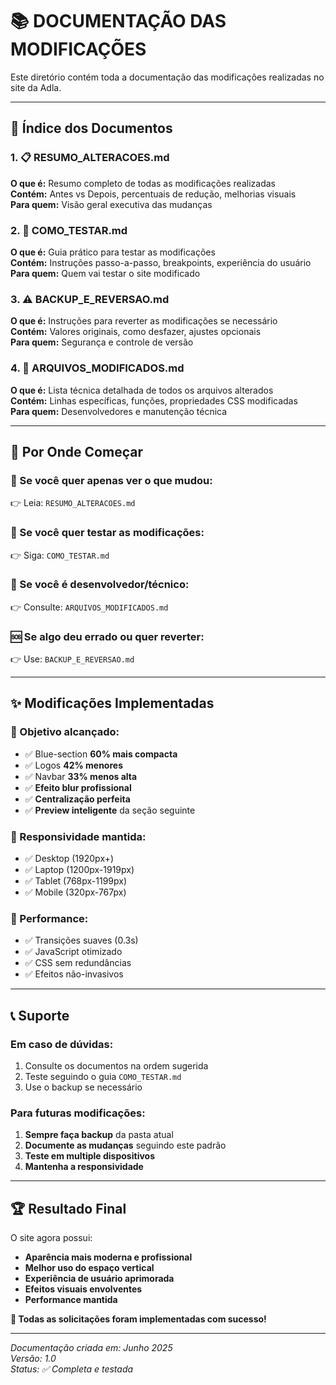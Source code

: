 # 📚 **DOCUMENTAÇÃO DAS MODIFICAÇÕES**

Este diretório contém toda a documentação das modificações realizadas no site da Adla.

---

## 📖 **Índice dos Documentos**

### **1. 📋 RESUMO_ALTERACOES.md**
**O que é:** Resumo completo de todas as modificações realizadas  
**Contém:** Antes vs Depois, percentuais de redução, melhorias visuais  
**Para quem:** Visão geral executiva das mudanças  

### **2. 🚀 COMO_TESTAR.md**
**O que é:** Guia prático para testar as modificações  
**Contém:** Instruções passo-a-passo, breakpoints, experiência do usuário  
**Para quem:** Quem vai testar o site modificado  

### **3. ⚠️ BACKUP_E_REVERSAO.md**
**O que é:** Instruções para reverter as modificações se necessário  
**Contém:** Valores originais, como desfazer, ajustes opcionais  
**Para quem:** Segurança e controle de versão  

### **4. 📁 ARQUIVOS_MODIFICADOS.md**
**O que é:** Lista técnica detalhada de todos os arquivos alterados  
**Contém:** Linhas específicas, funções, propriedades CSS modificadas  
**Para quem:** Desenvolvedores e manutenção técnica  

---

## 🎯 **Por Onde Começar**

### **👀 Se você quer apenas ver o que mudou:**
👉 Leia: `RESUMO_ALTERACOES.md`

### **🧪 Se você quer testar as modificações:**
👉 Siga: `COMO_TESTAR.md`

### **🔧 Se você é desenvolvedor/técnico:**
👉 Consulte: `ARQUIVOS_MODIFICADOS.md`

### **🆘 Se algo deu errado ou quer reverter:**
👉 Use: `BACKUP_E_REVERSAO.md`

---

## ✨ **Modificações Implementadas**

### **🎯 Objetivo alcançado:**
- ✅ Blue-section **60% mais compacta**
- ✅ Logos **42% menores**  
- ✅ Navbar **33% menos alta**
- ✅ **Efeito blur profissional**
- ✅ **Centralização perfeita**
- ✅ **Preview inteligente** da seção seguinte

### **📱 Responsividade mantida:**
- ✅ Desktop (1920px+)
- ✅ Laptop (1200px-1919px)
- ✅ Tablet (768px-1199px)
- ✅ Mobile (320px-767px)

### **🚀 Performance:**
- ✅ Transições suaves (0.3s)
- ✅ JavaScript otimizado
- ✅ CSS sem redundâncias
- ✅ Efeitos não-invasivos

---

## 📞 **Suporte**

### **Em caso de dúvidas:**
1. Consulte os documentos na ordem sugerida
2. Teste seguindo o guia `COMO_TESTAR.md`
3. Use o backup se necessário

### **Para futuras modificações:**
1. **Sempre faça backup** da pasta atual
2. **Documente as mudanças** seguindo este padrão
3. **Teste em multiple dispositivos**
4. **Mantenha a responsividade**

---

## 🏆 **Resultado Final**

O site agora possui:
- **Aparência mais moderna e profissional**
- **Melhor uso do espaço vertical**
- **Experiência de usuário aprimorada**
- **Efeitos visuais envolventes**
- **Performance mantida**

**🎉 Todas as solicitações foram implementadas com sucesso!**

---

*Documentação criada em: Junho 2025*  
*Versão: 1.0*  
*Status: ✅ Completa e testada*
